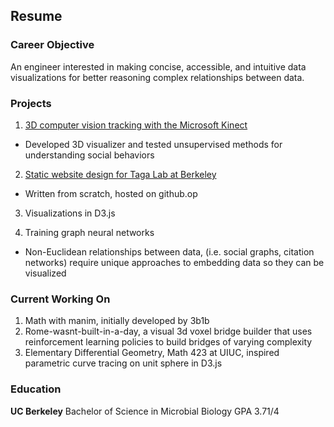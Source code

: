 ## Resume

### Career Objective

An engineer interested in making concise, accessible, and intuitive data visualizations for better reasoning complex relationships between data.

### Projects

1. [3D computer vision tracking with the Microsoft Kinect](https://github.com/Chaconine/Depth-tracking)


- Developed 3D visualizer and tested unsupervised methods for understanding social behaviors

2. [Static website design for Taga Lab at Berkeley](https://chaconine.github.io/research.html)
- Written from scratch, hosted on github.op

3. Visualizations in D3.js

4. Training graph neural networks 
- Non-Euclidean relationships between data, (i.e. social graphs, citation networks) require unique approaches to embedding data so they can be visualized 

### Current Working On

1. Math with manim, initially developed by 3b1b
2. Rome-wasnt-built-in-a-day, a visual 3d voxel bridge builder that uses reinforcement learning policies to build bridges of varying complexity
3. Elementary Differential Geometry, Math 423 at UIUC, inspired parametric curve tracing on unit sphere in D3.js

### Education
**UC Berkeley**
Bachelor of Science in Microbial Biology
GPA 3.71/4
